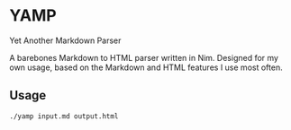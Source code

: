 # YAMP
Yet Another Markdown Parser

A barebones Markdown to HTML parser written in Nim. Designed for my own usage, based on the Markdown and HTML features I use most often.

## Usage
`./yamp input.md output.html`
